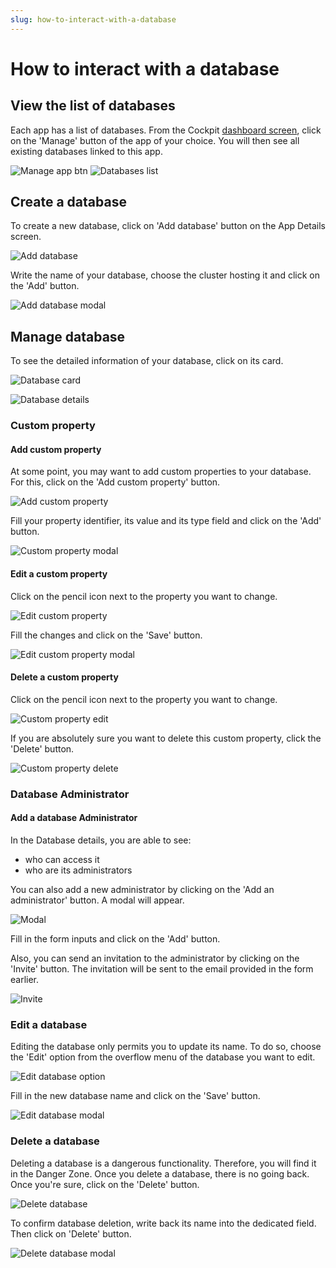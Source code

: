 ```yaml
---
slug: how-to-interact-with-a-database
---
```


# How to interact with a database

## View the list of databases

Each app has a list of databases. 
From the Cockpit [dashboard screen](https://cockpit.icure.cloud/dashboard), click on the 'Manage' button of the app 
of your choice. You will then see all existing databases linked to this app.

![Manage app btn](./img/database-interactions/manage-app-btn.png)
![Databases list](./img/database-interactions/databases-list.png)

## Create a database

To create a new database, click on 'Add database' button on the App Details screen.

![Add database](./img/database-interactions/add-databases.png)

Write the name of your database, choose the cluster hosting it and click on the 'Add' button.

![Add database modal](./img/database-interactions/add-databases-modal.png)

## Manage database

To see the detailed information of your database, click on its card.

![Database card](./img/database-interactions/database-card.png)

![Database details](./img/database-interactions/database-details.png)

### Custom property

#### Add custom property

At some point, you may want to add custom properties to your database.
For this, click on the 'Add custom property' button.

![Add custom property](./img/database-interactions/custom-property/add-custom-property.png)

Fill your property identifier, its value and its type field and click on the 'Add' button.

![Custom property modal](./img/database-interactions/custom-property/custom-property-modal.png)

#### Edit a custom property

Click on the pencil icon next to the property you want to change.

![Edit custom property](./img/database-interactions/custom-property/edit-custom-property.png)

Fill the changes and click on the 'Save' button.

![Edit custom property modal](./img/database-interactions/custom-property/edit-custom-property-modal.png)

#### Delete a custom property

Click on the pencil icon next to the property you want to change.

![Custom property edit](./img/database-interactions/custom-property/edit-custom-property.png)

If you are absolutely sure you want to delete this custom property, click the 'Delete' button.

![Custom property delete](./img/database-interactions/custom-property/delete-custom-property-modal.png)

### Database Administrator

#### Add a database Administrator

In the Database details, you are able to see: 
- who can access it
- who are its administrators

You can also add a new administrator by clicking on the 'Add an administrator' button.
A modal will appear.

![Modal](./img/database-interactions/database-administrator/modal.png)

Fill in the form inputs and click on the 'Add' button.

Also, you can send an invitation to the administrator by clicking on the 'Invite' button. The invitation will be sent to the 
email provided in the form earlier.

![Invite](./img/database-interactions/database-administrator/invite.png)

<!-- This fuctional currently doesn't works on the site -->

<!--  #### Edit database Administrator

Click on the card of the administrator you want to edit.

![Database administrator edit](./img/database-interactions/database-administrator-edit.png)

Make changes and click on the 'Save' button.

![Database administrator add](./img/database-interactions/database-administrator-add.png) -->

### Edit a database
Editing the database only permits you to update its name. To do so, choose the 'Edit' option from the overflow menu 
of the database you want to edit.

![Edit database option](./img/database-interactions/edit-database-option.png)

Fill in the new database name and click on the 'Save' button.

![Edit database modal](./img/database-interactions/edit-database-modal.png)

### Delete a database

Deleting a database is a dangerous functionality. 
Therefore, you will find it in the Danger Zone.
Once you delete a database, there is no going back. Once you're sure, click on the 'Delete' button.

![Delete database](./img/database-interactions/delete-database.png)

To confirm database deletion, write back its name into the dedicated field. Then click on 'Delete' button.

![Delete database modal](./img/database-interactions/delete-database-modal.png)

